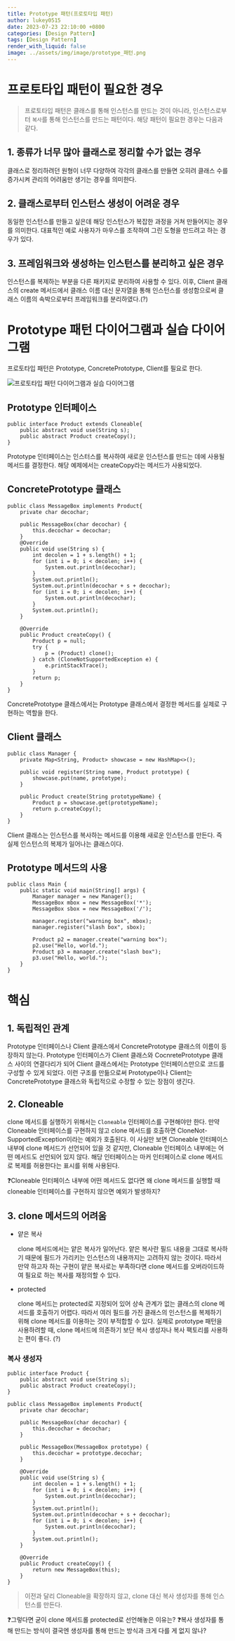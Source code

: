 ```yaml
---
title: Prototype 패턴(프로토타입 패턴)
author: lukey0515
date: 2023-07-23 22:10:00 +0800
categories: [Design Pattern]
tags: [Design Pattern]
render_with_liquid: false
image: ../assets/img/image/prototype_패턴.png
---
```


# 프로토타입 패턴이 필요한 경우

> 프로토타입 패턴은 클래스를 통해 인스턴스를 만드는 것이 아니라, 인스턴스로부터 `복사`를 통해 인스턴스를 만드는 패턴이다. 해당 패턴이 필요한 경우는 다음과 같다.

## 1. 종류가 너무 많아 클래스로 정리할 수가 없는 경우

클래스로 정리하려던 원형이 너무 다양하여 각각의 클래스를 만들면 오히려 클래스 수를 증가시켜 관리의 어려움만 생기는 경우를 의미한다.

## 2. 클래스로부터 인스턴스 생성이 어려운 경우

동일한 인스턴스를 만들고 싶은데 해당 인스턴스가 복잡한 과정을 거쳐 만들어지는 경우를 의미한다. 대표적인 예로 사용자가 마우스를 조작하여 그린 도형을 만드려고 하는 경우가 있다.

## 3. 프레임워크와 생성하는 인스턴스를 분리하고 싶은 경우

인스턴스를 복제하는 부분을 다른 패키지로 분리하여 사용할 수 있다. 이후, Client 클래스의 create 메서드에서 클래스 이름 대신 문자열을 통해 인스턴스를 생성함으로써 클래스 이름의 속박으로부터 프레임워크를 분리하였다.(?)

# Prototype 패턴 다이어그램과 실습 다이어그램

프로토타입 패턴은 Prototype, ConcretePrototype, Client를 필요로 한다.

![프로토타입 패턴 다이어그램과 실습 다이어그램](../assets/img/image/prototype_패턴.png)

## Prototype 인터페이스

```
public interface Product extends Cloneable{
    public abstract void use(String s);
    public abstract Product createCopy();
}
```

Prototype 인터페이스는 인스터스를 복사하여 새로운 인스턴스를 만드는 데에 사용될 메서드를 결정한다. 해당 예제에서는 createCopy라는 메서드가 사용되었다.

## ConcretePrototype 클래스

```
public class MessageBox implements Product{
    private char decochar;

    public MessageBox(char decochar) {
        this.decochar = decochar;
    }
    @Override
    public void use(String s) {
        int decolen = 1 + s.length() + 1;
        for (int i = 0; i < decolen; i++) {
            System.out.println(decochar);
        }
        System.out.println();
        System.out.println(decochar + s + decochar);
        for (int i = 0; i < decolen; i++) {
            System.out.println(decochar);
        }
        System.out.println();
    }

    @Override
    public Product createCopy() {
        Product p = null;
        try {
            p = (Product) clone();
        } catch (CloneNotSupportedException e) {
            e.printStackTrace();
        }
        return p;
    }
}

```

ConcretePrototype 클래스에서는 Prototype 클래스에서 결정한 메서드를 실제로 구현하는 역할을 한다.

## Client 클래스

```
public class Manager {
    private Map<String, Product> showcase = new HashMap<>();

    public void register(String name, Product prototype) {
        showcase.put(name, prototype);
    }

    public Product create(String prototypeName) {
        Product p = showcase.get(prototypeName);
        return p.createCopy();
    }
}

```

Client 클래스는 인스턴스를 복사하는 메서드를 이용해 새로운 인스턴스를 만든다. 즉 실제 인스턴스의 복제가 일어나는 클래스이다.

## Prototype 메서드의 사용

```
public class Main {
    public static void main(String[] args) {
        Manager manager = new Manager();
        MessageBox mbox = new MessageBox('*');
        MessageBox sbox = new MessageBox('/');

        manager.register("warning box", mbox);
        manager.register("slash box", sbox);

        Product p2 = manager.create("warning box");
        p2.use("Hello, world.");
        Product p3 = manager.create("slash box");
        p3.use("Hello, world.");
    }
}

```

# 핵심

## 1. 독립적인 관계

Prototype 인터페이스나 Client 클래스에서 ConcretePrototype 클래스의 이름이 등장하지 않는다. Prototype 인터페이스가 Client 클래스와 CocnretePrototype 클래스 사이의 연결다리가 되어 Client 클래스에서는 Prototype 인터페이스만으로 코드를 구성할 수 있게 되었다. 이런 구조를 만듦으로써 Prototype이나 Client는 ConcretePrototype 클래스와 독립적으로 수정할 수 있는 장점이 생긴다.

## 2. Cloneable

clone 메서드를 실행하기 위해서는 `Cloneable` 인터페이스를 구현해야만 한다. 만약 Cloneable 인터페이스를 구현하지 않고 clone 메서드를 호출하면 CloneNot-SupportedException이라는 예외가 호출된다.
이 사실만 보면 Cloneable 인터페이스 내부에 clone 메서드가 선언되어 있을 것 같지만, Cloneable 인터페이스 내부에는 어떤 메서드도 선언되어 있지 않다. 해당 인터페이스는 마커 인터페이스로 clone 메서드로 복제를 허용한다는 표시를 위해 사용된다.

❓Cloneable 인터페이스 내부에 어떤 메서드도 없다면 왜 clone 메서드를 실행할 때 cloneable 인터페이스를 구현하지 않으면 예외가 발생하지?

## 3. clone 메서드의 어려움

- 얕은 복사

  clone 메서드에서는 얕은 복사가 일어난다. 얕은 복사란 필드 내용을 그대로 복사하기 때문에 필드가 가리키는 인스턴스의 내용까지는 고려하지 않는 것이다. 따라서 만약 하고자 하는 구현이 얕은 복사로는 부족하다면 clone 메서드를 오버라이드하여 필요로 하는 복사를 재정의할 수 있다.

- protected

  clone 메서드는 protected로 지정되어 있어 상속 관계가 없는 클래스의 clone 메서드를 호출하기 어렵다. 따라서 여러 필드를 가진 클래스의 인스턴스를 복제하기 위해 clone 메서드를 이용하는 것이 부적합할 수 있다. 실제로 prototype 패턴을 사용하려할 때, clone 메서드에 의존하기 보단 복사 생성자나 복사 팩토리를 사용하는 편이 좋다. (?)

### 복사 생성자

```
public interface Product {
    public abstract void use(String s);
    public abstract Product createCopy();
}
```

```
public class MessageBox implements Product{
    private char decochar;

    public MessageBox(char decochar) {
        this.decochar = decochar;
    }

    public MessageBox(MessageBox prototype) {
        this.decochar = prototype.decochar;
    }

    @Override
    public void use(String s) {
        int decolen = 1 + s.length() + 1;
        for (int i = 0; i < decolen; i++) {
            System.out.println(decochar);
        }
        System.out.println();
        System.out.println(decochar + s + decochar);
        for (int i = 0; i < decolen; i++) {
            System.out.println(decochar);
        }
        System.out.println();
    }

    @Override
    public Product createCopy() {
        return new MessageBox(this);
    }
}

```

> 이전과 달리 Cloneable을 확장하지 않고, clone 대신 복사 생성자를 통해 인스턴스를 만든다.

❓그렇다면 굳이 clone 메서드롤 protected로 선언해놓은 이유는?
❓복사 생성자를 통해 만드는 방식이 결국엔 생성자를 통해 만드는 방식과 크게 다를 게 없지 않나?
